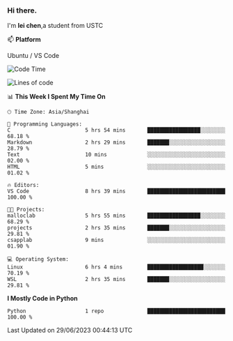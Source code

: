 ### Hi there.
I'm **lei chen**,a student from USTC

📫 **Platform**

Ubuntu / VS Code

<!--START_SECTION:waka-->
![Code Time](http://img.shields.io/badge/Code%20Time-98%20hrs%208%20mins-blue)

![Lines of code](https://img.shields.io/badge/From%20Hello%20World%20I%27ve%20Written-0%20lines%20of%20code-blue)

📊 **This Week I Spent My Time On** 

```text
🕑︎ Time Zone: Asia/Shanghai

💬 Programming Languages: 
C                        5 hrs 54 mins       █████████████████░░░░░░░░   68.18 % 
Markdown                 2 hrs 29 mins       ███████░░░░░░░░░░░░░░░░░░   28.79 % 
Text                     10 mins             ░░░░░░░░░░░░░░░░░░░░░░░░░   02.00 % 
HTML                     5 mins              ░░░░░░░░░░░░░░░░░░░░░░░░░   01.02 % 

🔥 Editors: 
VS Code                  8 hrs 39 mins       █████████████████████████   100.00 % 

🐱‍💻 Projects: 
malloclab                5 hrs 55 mins       █████████████████░░░░░░░░   68.29 % 
projects                 2 hrs 35 mins       ███████░░░░░░░░░░░░░░░░░░   29.81 % 
csapplab                 9 mins              ░░░░░░░░░░░░░░░░░░░░░░░░░   01.90 % 

💻 Operating System: 
Linux                    6 hrs 4 mins        ██████████████████░░░░░░░   70.19 % 
WSL                      2 hrs 35 mins       ███████░░░░░░░░░░░░░░░░░░   29.81 % 
```

**I Mostly Code in Python** 

```text
Python                   1 repo              █████████████████████████   100.00 % 
```




 Last Updated on 29/06/2023 00:44:13 UTC
<!--END_SECTION:waka-->
